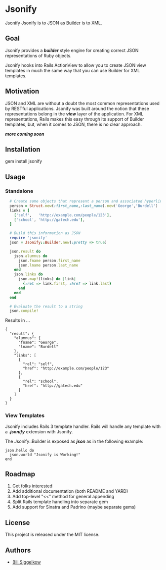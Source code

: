 # Jsonify

[Jsonify](https://github.com/bsiggelkow/jsonify) Jsonify is to JSON as [Builder](https://github.com/jimweirich/builder) is to XML.

## Goal

Jsonify provides a ___builder___ style engine for creating correct JSON representations of Ruby objects.

Jsonify hooks into Rails ActionView to allow you to create JSON view templates in much the same way that you can use Builder for XML templates.

## Motivation

JSON and XML are without a doubt the most common representations used by RESTful applications. Jsonify was built around the notion that these representations belong in the ___view___ layer of the application.
For XML representations, Rails makes this easy through its support of Builder templates, but, when it comes to JSON, there is no clear approach.

___more coming soon___

## Installation

gem install jsonify

## Usage

### Standalone
```ruby
  # Create some objects that represent a person and associated hyperlinks
  person = Struct.new(:first_name,:last_name).new('George','Burdell')
  links = [
    ['self',   'http://example.com/people/123'],
    ['school', 'http://gatech.edu'],
  ]

  # Build this information as JSON
  require 'jsonify'
  json = Jsonify::Builder.new(:pretty => true)

  json.result do
    json.alumnus do
      json.fname person.first_name
      json.lname person.last_name
    end
    json.links do
      json.map!(links) do |link|
        {:rel => link.first, :href => link.last}
      end
    end
  end

  # Evaluate the result to a string
  json.compile!
```

Results in ...
  
    {
      "result": {
        "alumnus": {
          "fname": "George",
          "lname": "Burdell"
        },
        "links": [
          {
            "rel": "self",
            "href": "http://example.com/people/123"
          },
          {
            "rel": "school",
            "href": "http://gatech.edu"
          }
        ]
      }
    }


### View Templates

Jsonify includes Rails 3 template handler. Rails will handle any template with a ___.jsonify___ extension with Jsonify.

The Jsonify::Builder is exposed as ___json___ as in the following example:

    json.hello do
      json.world "Jsonify is Working!"
    end


## Roadmap

1. Get folks interested
1. Add additional documentation (both README and YARD)
1. Add top-level "<<" method for general appending
1. Split Rails template handling into separate gem
1. Add support for Sinatra and Padrino (maybe separate gems)

## License

This project is released under the MIT license.

## Authors

* [Bill Siggelkow](https://github.com/bsiggelkow)
